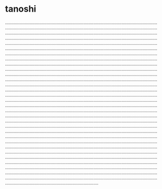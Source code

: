 # tanoshi

................................................................................................................................................................................................................................................................................................................................................................................................................................................................................................................................................................................................................................................................................................................................................................................................................................................................................................................................................................................................................................................................................................................................................................................................................................................................................................................................................................................................................................................................................................................................................................................................................................................................................................................................................................................................................................................................................................................................................................................................................................................................................................................................................................................................................................................................................................................................................................................................................................................................................................................................................................................................................................................................................................................................................................................................................................................................................................................................................................................................................................................................................................................................................................................................................................................................................................................................................................................................................................................................................................................................................................................................................................................................................................................................................................................................................................................................................................................................................................................................................................................................................